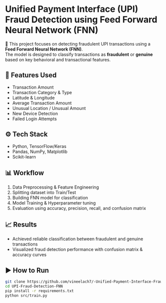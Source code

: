 # Unified Payment Interface (UPI) Fraud Detection using Feed Forward Neural Network (FNN)

🚀 This project focuses on detecting fraudulent UPI transactions using a **Feed Forward Neural Network (FNN)**.  
The model is designed to classify transactions as **fraudulent** or **genuine** based on key behavioral and transactional features.

## 📌 Features Used
- Transaction Amount  
- Transaction Category & Type  
- Latitude & Longitude  
- Average Transaction Amount  
- Unusual Location / Unusual Amount  
- New Device Detection  
- Failed Login Attempts  

## ⚙️ Tech Stack
- Python, TensorFlow/Keras  
- Pandas, NumPy, Matplotlib  
- Scikit-learn  

## 📊 Workflow
1. Data Preprocessing & Feature Engineering  
2. Splitting dataset into Train/Test  
3. Building FNN model for classification  
4. Model Training & Hyperparameter tuning  
5. Evaluation using accuracy, precision, recall, and confusion matrix  

## 📈 Results
- Achieved reliable classification between fraudulent and genuine transactions  
- Visualized fraud detection performance with confusion matrix & accuracy curves  

## ▶️ How to Run
```bash
git clone https://github.com/vineelach7/-Unified-Payment-Interface-Fraud-Detection-Using-Feed-Forward-Neural-Network.git
cd UPI-Fraud-Detection-FNN
pip install -r requirements.txt
python src/train.py
